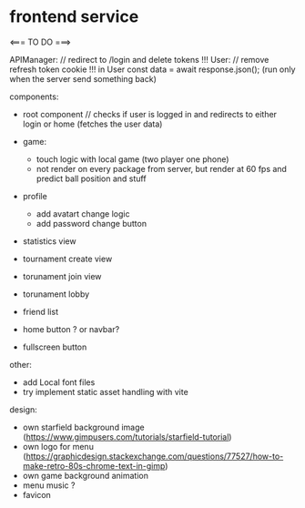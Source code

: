 # frontend service

<=== TO DO ===>

APIManager:         // redirect to /login and delete tokens !!!
User:               // remove refresh token cookie !!!
in User            const data = await response.json(); (run only when the server send something back)


components:
- root component  // checks if user is logged in and redirects to either login or home (fetches the user data)
- game:
    - touch logic with local game (two player one phone)
    - not render on every package from server, but render at 60 fps and predict ball position and stuff
- profile
    - add avatart change logic
    - add password change button

- statistics view
- tournament create view
- torunament join view
- torunament lobby
- friend list

- home button ? or navbar?
- fullscreen button


other:
- add Local font files
- try implement static asset handling with vite


design:
- own starfield background image (https://www.gimpusers.com/tutorials/starfield-tutorial)
- own logo for menu (https://graphicdesign.stackexchange.com/questions/77527/how-to-make-retro-80s-chrome-text-in-gimp)
- own game background animation
- menu music ?
- favicon
